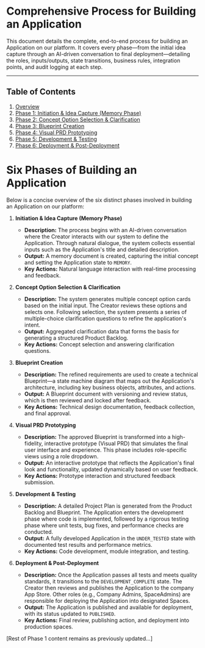 # Comprehensive Process for Building an Application

This document details the complete, end-to-end process for building an Application on our platform. It covers every phase—from the initial idea capture through an AI-driven conversation to final deployment—detailing the roles, inputs/outputs, state transitions, business rules, integration points, and audit logging at each step.

---

## Table of Contents

1. [Overview](#overview)
2. [Phase 1: Initiation & Idea Capture (Memory Phase)](#phase-1-initiation--idea-capture-memory-phase)
3. [Phase 2: Concept Option Selection & Clarification](#phase-2-concept-option-selection--clarification)
4. [Phase 3: Blueprint Creation](#phase-3-blueprint-creation)
5. [Phase 4: Visual PRD Prototyping](#phase-4-visual-prd-prototyping)
6. [Phase 5: Development & Testing](#phase-5-development--testing)
7. [Phase 6: Deployment & Post-Deployment](#phase-6-deployment--post-deployment)

# Six Phases of Building an Application

Below is a concise overview of the six distinct phases involved in building an Application on our platform:

1. **Initiation & Idea Capture (Memory Phase)**
   - **Description:** The process begins with an AI-driven conversation where the Creator interacts with our system to define the Application. Through natural dialogue, the system collects essential inputs such as the Application's title and detailed description.
   - **Output:** A memory document is created, capturing the initial concept and setting the Application state to `MEMORY`.
   - **Key Actions:** Natural language interaction with real-time processing and feedback.

2. **Concept Option Selection & Clarification**
   - **Description:** The system generates multiple concept option cards based on the initial input. The Creator reviews these options and selects one. Following selection, the system presents a series of multiple-choice clarification questions to refine the application's intent.
   - **Output:** Aggregated clarification data that forms the basis for generating a structured Product Backlog.
   - **Key Actions:** Concept selection and answering clarification questions.

3. **Blueprint Creation**
   - **Description:** The refined requirements are used to create a technical Blueprint—a state machine diagram that maps out the Application's architecture, including key business objects, attributes, and actions.
   - **Output:** A Blueprint document with versioning and review status, which is then reviewed and locked after feedback.
   - **Key Actions:** Technical design documentation, feedback collection, and final approval.

4. **Visual PRD Prototyping**
   - **Description:** The approved Blueprint is transformed into a high-fidelity, interactive prototype (Visual PRD) that simulates the final user interface and experience. This phase includes role-specific views using a role dropdown.
   - **Output:** An interactive prototype that reflects the Application's final look and functionality, updated dynamically based on user feedback.
   - **Key Actions:** Prototype interaction and structured feedback submission.

5. **Development & Testing**
   - **Description:** A detailed Project Plan is generated from the Product Backlog and Blueprint. The Application enters the development phase where code is implemented, followed by a rigorous testing phase where unit tests, bug fixes, and performance checks are conducted.
   - **Output:** A fully developed Application in the `UNDER_TESTED` state with documented test results and performance metrics.
   - **Key Actions:** Code development, module integration, and testing.

6. **Deployment & Post-Deployment**
   - **Description:** Once the Application passes all tests and meets quality standards, it transitions to the `DEVELOPMENT_COMPLETE` state. The Creator then reviews and publishes the Application to the company App Store. Other roles (e.g., Company Admins, SpaceAdmins) are responsible for deploying the Application into designated Spaces.
   - **Output:** The Application is published and available for deployment, with its status updated to `PUBLISHED`.
   - **Key Actions:** Final review, publishing action, and deployment into production spaces.

[Rest of Phase 1 content remains as previously updated...]
